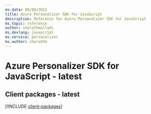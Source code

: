 ```yaml
---
ms.data: 09/08/2022
title: Azure Personalizer SDK for JavaScript
description: Reference for Azure Personalizer SDK for JavaScript
ms.topic: reference
author: sharathmalladi
ms.devlang: javascript
ms.service: personalizer
ms.author: sharathm
---
```

# Azure Personalizer SDK for JavaScript - latest

## Client packages - latest
[!INCLUDE [client-packages](personalizer-client-index.md)]